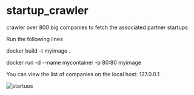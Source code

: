# startup_crawler
crawler over 800 big companies to fetch the associated partner startups

Run the following lines

docker build -t myimage .

docker run -d --name mycontainer -p 80:80 myimage

You can view the list of companies on the local host: 127.0.0.1

![startuos](https://github.com/ozgur654/startup_crawler/assets/52736716/243d1516-d759-49ef-93de-d29d44e82e9b)

